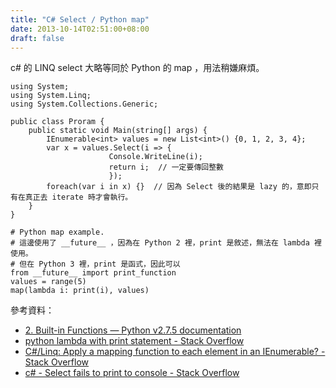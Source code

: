 ```yaml
---
title: "C# Select / Python map"
date: 2013-10-14T02:51:00+08:00
draft: false
---
```

c# 的 LINQ select 大略等同於 Python 的 map ，用法稍嫌麻煩。
```
using System;
using System.Linq;
using System.Collections.Generic;

public class Proram {
    public static void Main(string[] args) {
        IEnumerable<int> values = new List<int>() {0, 1, 2, 3, 4};
        var x = values.Select(i => {
                      Console.WriteLine(i);
                      return i;  // 一定要傳回整數
                      });
        foreach(var i in x) {}  // 因為 Select 後的結果是 lazy 的，意即只有在真正去 iterate 時才會執行。
    }
}
```

```
# Python map example.
# 這邊使用了 __future__ ，因為在 Python 2 裡，print 是敘述，無法在 lambda 裡使用。
# 但在 Python 3 裡，print 是函式，因此可以
from __future__ import print_function
values = range(5)
map(lambda i: print(i), values)
```

參考資料：
 * [2. Built-in Functions — Python v2.7.5 documentation](http://docs.python.org/2/library/functions.html#map "2. Built-in Functions — Python v2.7.5 documentation")
 * [python lambda with print statement - Stack Overflow](http://stackoverflow.com/questions/2970858/python-lambda-with-print-statement "python lambda with print statement - Stack Overflow")
 * [C#/Linq: Apply a mapping function to each element in an IEnumerable? - Stack Overflow](http://stackoverflow.com/questions/7187409/c-linq-apply-a-mapping-function-to-each-element-in-an-ienumerable "C#/Linq: Apply a mapping function to each element in an IEnumerable? - Stack Overflow")
 * [c# - Select fails to print to console - Stack Overflow](http://stackoverflow.com/questions/14981876/select-fails-to-print-to-console "c# - Select fails to print to console - Stack Overflow")
 